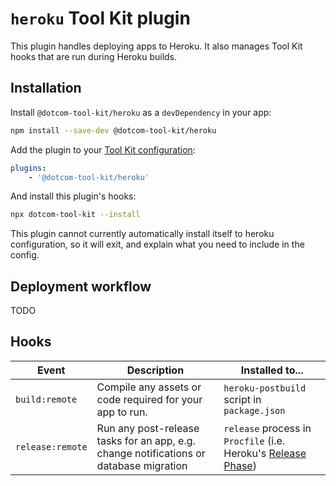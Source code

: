 # `heroku` Tool Kit plugin

This plugin handles deploying apps to Heroku. It also manages Tool Kit hooks that are run during Heroku builds.

## Installation

Install `@dotcom-tool-kit/heroku` as a `devDependency` in your app:

```sh
npm install --save-dev @dotcom-tool-kit/heroku
```

Add the plugin to your [Tool Kit configuration](https://github.com/financial-times/dotcom-tool-kit/blob/main/readme.md#configuration):

```yaml
plugins:
	- '@dotcom-tool-kit/heroku'
```

And install this plugin's hooks:

```sh
npx dotcom-tool-kit --install
```

This plugin cannot currently automatically install itself to heroku configuration, so it will exit, and explain what you need to include in the config.

## Deployment workflow

TODO

## Hooks

| Event | Description | Installed to... |
|-|-|-|
| `build:remote` | Compile any assets or code required for your app to run. | `heroku-postbuild` script in `package.json` |
| `release:remote` | Run any post-release tasks for an app, e.g. change notifications or database migration | `release` process in `Procfile` (i.e. Heroku's [Release Phase](https://devcenter.heroku.com/articles/release-phase)) |

